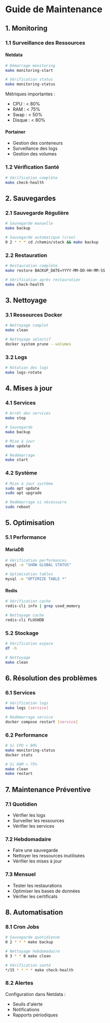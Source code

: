 # Guide de Maintenance

## 1. Monitoring

### 1.1 Surveillance des Ressources

#### Netdata
```bash
# Démarrage monitoring
make monitoring-start

# Vérification status
make monitoring-status
```

Métriques importantes :
- CPU : < 80%
- RAM : < 75%
- Swap : < 50%
- Disque : < 80%

#### Portainer
- Gestion des conteneurs
- Surveillance des logs
- Gestion des volumes

### 1.2 Vérification Santé
```bash
# Vérification complète
make check-health
```

## 2. Sauvegardes

### 2.1 Sauvegarde Régulière
```bash
# Sauvegarde manuelle
make backup

# Sauvegarde automatique (cron)
0 2 * * * cd /chemin/stack && make backup
```

### 2.2 Restauration
```bash
# Restauration complète
make restore BACKUP_DATE=YYYY-MM-DD-HH-MM-SS

# Vérification après restauration
make check-health
```

## 3. Nettoyage

### 3.1 Ressources Docker
```bash
# Nettoyage complet
make clean

# Nettoyage sélectif
docker system prune --volumes
```

### 3.2 Logs
```bash
# Rotation des logs
make logs-rotate
```

## 4. Mises à jour

### 4.1 Services
```bash
# Arrêt des services
make stop

# Sauvegarde
make backup

# Mise à jour
make update

# Redémarrage
make start
```

### 4.2 Système
```bash
# Mise à jour système
sudo apt update
sudo apt upgrade

# Redémarrage si nécessaire
sudo reboot
```

## 5. Optimisation

### 5.1 Performance

#### MariaDB
```bash
# Vérification performances
mysql -e "SHOW GLOBAL STATUS"

# Optimisation tables
mysql -e "OPTIMIZE TABLE *"
```

#### Redis
```bash
# Vérification cache
redis-cli info | grep used_memory

# Nettoyage cache
redis-cli FLUSHDB
```

### 5.2 Stockage
```bash
# Vérification espace
df -h

# Nettoyage
make clean
```

## 6. Résolution des problèmes

### 6.1 Services
```bash
# Vérification logs
make logs [service]

# Redémarrage service
docker compose restart [service]
```

### 6.2 Performance
```bash
# Si CPU > 80%
make monitoring-status
docker stats

# Si RAM > 75%
make clean
make restart
```

## 7. Maintenance Préventive

### 7.1 Quotidien
- Vérifier les logs
- Surveiller les ressources
- Vérifier les services

### 7.2 Hebdomadaire
- Faire une sauvegarde
- Nettoyer les ressources inutilisées
- Vérifier les mises à jour

### 7.3 Mensuel
- Tester les restaurations
- Optimiser les bases de données
- Vérifier les certificats

## 8. Automatisation

### 8.1 Cron Jobs
```bash
# Sauvegarde quotidienne
0 2 * * * make backup

# Nettoyage hebdomadaire
0 3 * * 0 make clean

# Vérification santé
*/15 * * * * make check-health
```

### 8.2 Alertes
Configuration dans Netdata :
- Seuils d'alerte
- Notifications
- Rapports périodiques